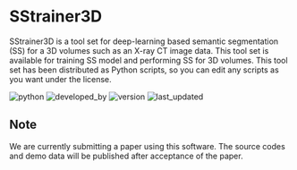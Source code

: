 # SStrainer3D

SStrainer3D is a tool set for deep-learning based semantic segmentation (SS) for a 3D volumes such as an X-ray CT image data. This tool set is available for training SS model and performing SS for 3D volumes. This tool set has been distributed as Python scripts, so you can edit any scripts as you want under the license.

![python](https://img.shields.io/badge/Python-3.10-lightgreen)
![developed_by](https://img.shields.io/badge/developed%20by-Shota_Teramoto-lightgreen)
![version](https://img.shields.io/badge/version-0.0-lightgreen)
![last_updated](https://img.shields.io/badge/last_update-August_9,_2023-lightgreen)

## Note

We are currently submitting a paper using this software. The source codes and demo data will be published after acceptance of the paper.